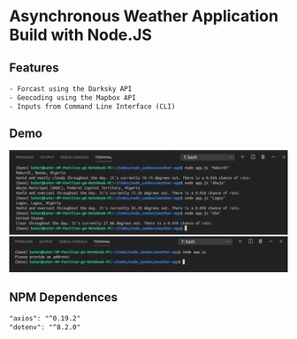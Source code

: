 # Asynchronous Weather Application Build with Node.JS

## Features

    - Forcast using the Darksky API
    - Geocoding using the Mapbox API
    - Inputs from Command Line Interface (CLI)

## Demo

<img src="./img/results.png">
<img src="./img/validation.png">

## NPM Dependences

    "axios": "^0.19.2"
    "dotenv": "^8.2.0"
